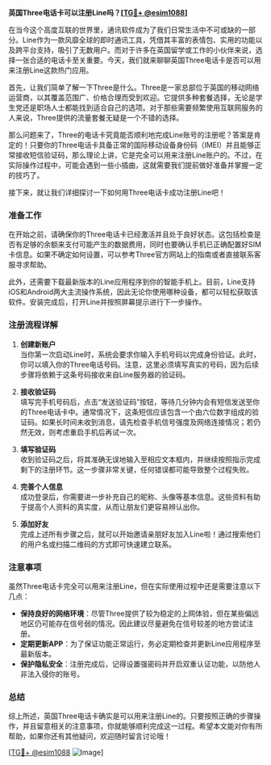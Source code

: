 **英国Three电话卡可以注册Line吗？[[TG💪+ @esim1088](https://t.me/s/esim1088)]**

在当今这个高度互联的世界里，通讯软件成为了我们日常生活中不可或缺的一部分。Line作为一款风靡全球的即时通讯工具，凭借其丰富的表情包、实用的功能以及跨平台支持，吸引了无数用户。而对于许多在英国留学或工作的小伙伴来说，选择一张合适的电话卡至关重要。今天，我们就来聊聊英国Three电话卡是否可以用来注册Line这款热门应用。

首先，让我们简单了解一下Three是什么。Three是一家总部位于英国的移动网络运营商，以其覆盖范围广、价格合理而受到欢迎。它提供多种套餐选择，无论是学生党还是职场人士都能找到适合自己的选项。对于那些需要频繁使用互联网服务的人来说，Three提供的流量套餐无疑是一个不错的选择。

那么问题来了，Three的电话卡究竟能否顺利地完成Line账号的注册呢？答案是肯定的！只要你的Three电话卡具备正常的国际移动设备身份码（IMEI）并且能够正常接收短信验证码，那么理论上讲，它是完全可以用来注册Line账户的。不过，在实际操作过程中，可能会遇到一些小插曲，这就需要我们提前做好准备并掌握一定的技巧了。

接下来，就让我们详细探讨一下如何用Three电话卡成功注册Line吧！

### 准备工作

在开始之前，请确保你的Three电话卡已经激活并且处于良好状态。这包括检查是否有足够的余额来支付可能产生的数据费用，同时也要确认手机已正确配置好SIM卡信息。如果不确定如何设置，可以参考Three官方网站上的指南或者直接联系客服寻求帮助。

此外，还需要下载最新版本的Line应用程序到你的智能手机上。目前，Line支持iOS和Android两大主流操作系统，因此无论你使用哪种设备，都可以轻松获取该软件。安装完成后，打开Line并按照屏幕提示进行下一步操作。

### 注册流程详解

1. **创建新账户**  
   当你第一次启动Line时，系统会要求你输入手机号码以完成身份验证。此时，你可以填入你的Three电话号码。注意，这里必须填写真实的号码，因为后续步骤将依赖于这条号码接收来自Line服务器的验证码。

2. **接收验证码**  
   填写完手机号码后，点击“发送验证码”按钮，等待几分钟内会有短信发送至你的Three电话卡中。通常情况下，这条短信应该包含一个由六位数字组成的验证码。如果长时间未收到消息，请先检查手机信号强度及网络连接情况；若仍然无效，则考虑重启手机后再试一次。

3. **填写验证码**  
   收到验证码之后，将其准确无误地输入至相应文本框内，并继续按照指示完成剩下的注册环节。这一步骤非常关键，任何错误都可能导致整个过程失败。

4. **完善个人信息**  
   成功登录后，你需要进一步补充自己的昵称、头像等基本信息。这些资料有助于提高个人资料的真实度，从而让朋友们更容易辨认出你。

5. **添加好友**  
   完成上述所有步骤之后，就可以开始邀请亲朋好友加入Line啦！通过搜索他们的用户名或扫描二维码的方式即可快速建立联系。

### 注意事项

虽然Three电话卡完全可以用来注册Line，但在实际使用过程中还是需要注意以下几点：

- **保持良好的网络环境**：尽管Three提供了较为稳定的上网体验，但在某些偏远地区仍可能存在信号弱的情况。因此建议尽量避免在信号较差的地方尝试注册。
- **定期更新APP**：为了保证功能正常运行，务必定期检查并更新Line应用程序至最新版本。
- **保护隐私安全**：注册完成后，记得设置强密码并开启双重认证功能，以防他人非法入侵你的账号。

### 总结

综上所述，英国Three电话卡确实是可以用来注册Line的。只要按照正确的步骤操作，并且留意相关的注意事项，你就能够顺利完成这一过程。希望本文能对你有所帮助，如果你还有其他疑问，欢迎随时留言讨论哦！

[[TG💪+ @esim1088](https://t.me/s/esim1088) ![Image](https://i.postimg.cc/4NQfJmqS/Snipaste-2025-05-13-00-14-12.png)]